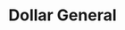 ---
title: "Dollar General"
url: /panama-city-beach/dollar-general-lyndell-lane/
shop: variety store
---